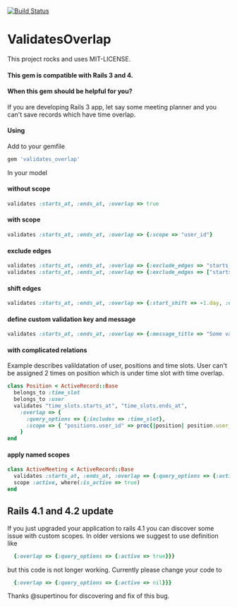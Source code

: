 [![Build Status](https://secure.travis-ci.org/robinbortlik/validates_overlap.png?branch=master)](https://secure.travis-ci.org/robinbortlik/validates_overlap)

# ValidatesOverlap

This project rocks and uses MIT-LICENSE.

#### This gem is compatible with Rails 3 and 4.

#### When this gem should be helpful for you?
If you are developing Rails 3 app, let say some meeting planner and you can't save records which have time overlap.

#### Using

Add to your gemfile

```ruby
gem 'validates_overlap'
```

In your model

#### without scope

```ruby
validates :starts_at, :ends_at, :overlap => true
```

#### with scope

```ruby
validates :starts_at, :ends_at, :overlap => {:scope => "user_id"}
```

#### exclude edges

```ruby
validates :starts_at, :ends_at, :overlap => {:exclude_edges => "starts_at"}
validates :starts_at, :ends_at, :overlap => {:exclude_edges => ["starts_at", "ends_at"]}
```

#### shift edges

```ruby
validates :starts_at, :ends_at, :overlap => {:start_shift => -1.day, :end_shift => 1.day}
```

#### define custom validation key and message

```ruby
validates :starts_at, :ends_at, :overlap => {:message_title => "Some validation title", :message_content => "Some validation message"}
```

#### with complicated relations

Example describes valildatation of user, positions and time slots.
User can't be assigned 2 times on position which is under time slot with time overlap.

```ruby
class Position < ActiveRecord::Base
  belongs_to :time_slot
  belongs_to :user
  validates "time_slots.starts_at", "time_slots.ends_at",
    :overlap => {
      :query_options => {:includes => :time_slot},
      :scope => { "positions.user_id" => proc{|position| position.user_id} }
    }
end
```

#### apply named scopes

```ruby
class ActiveMeeting < ActiveRecord::Base
  validates :starts_at, :ends_at, :overlap => {:query_options => {:active => nil}}
  scope :active, where(:is_active => true)
end
```

## Rails 4.1 and 4.2 update

If you just upgraded your application to rails 4.1 you can discover some issue with custom scopes. In older versions we suggest to use definition like

```ruby
  {:overlap => {:query_options => {:active => true}}}
```

but this code is not longer working. Currently please change your code to

```ruby
  {:overlap => {:query_options => {:active => nil}}}
```
Thanks @supertinou for discovering and fix of this bug.
